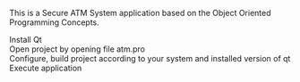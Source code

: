 This is a Secure ATM System application based on the Object Oriented Programming Concepts.

Install Qt    
Open project by opening file atm.pro    
Configure, build project according to your system and installed version of qt   
Execute application
